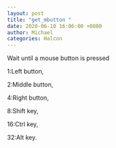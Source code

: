 ```yaml
---
layout: post
title: "get_mbutton "
date: 2020-06-10 16:06:00 +0800
author: Michael
categories: Halcon
---
```


Wait until a mouse button is pressed

1:Left button,

2:Middle button,

4:Right button,

8:Shift key,

16:Ctrl key,

32:Alt key.
